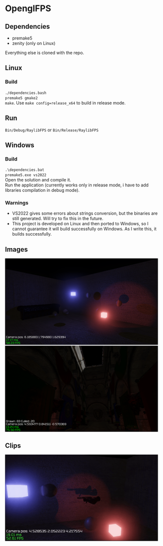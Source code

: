 # OpenglFPS

## Dependencies
- premake5
- zenity (only on Linux)

Everything else is cloned with the repo.

## Linux
### Build
`./dependencies.bash`  
`premake5 gmake2`  
`make`. Use `make config=release_x64` to build in release mode.  

## Run
`Bin/Debug/RaylibFPS` or `Bin/Release/RaylibFPS`

## Windows
### Build
`.\dependencies.bat`  
`premake5.exe vs2022`  
Open the solution and compile it.  
Run the application (currently works only in release mode, i have to add libraries compilation in debug mode).

### Warnings
- VS2022 gives some errors about strings conversion, but the binaries are still generated. Will try to fix this in the future.  
- This project is developed on Linux and then ported to Windows, so I cannot guarantee it will build successfully on Windows. As I write this, it builds successfully.

## Images
![1](Demos/screenshot1.png)
![0](Demos/screenshot0.png)

## Clips
![1](Demos/animated_shadows.gif)